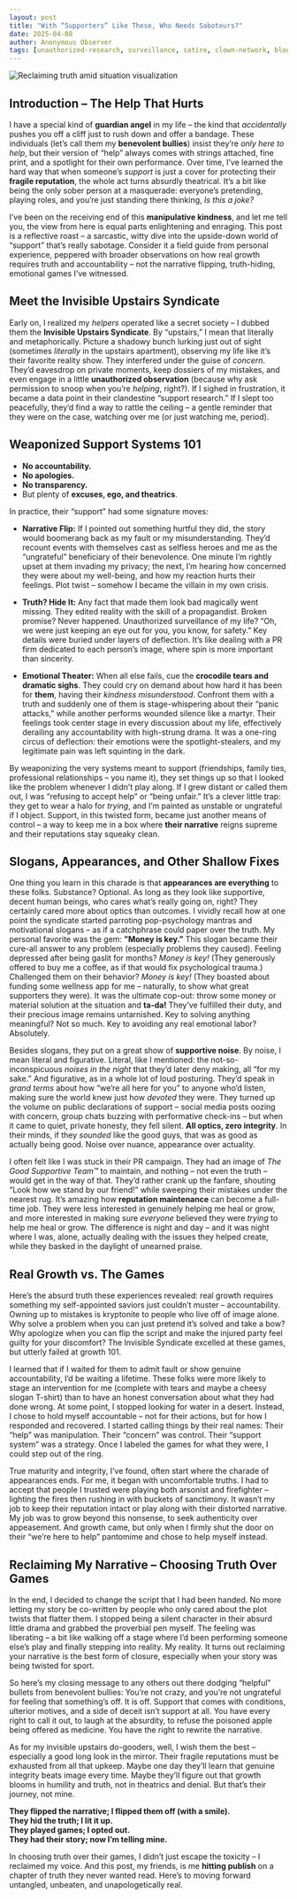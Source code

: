 ```yaml
---
layout: post
title: "With “Supporters” Like These, Who Needs Saboteurs?"
date: 2025-04-08
author: Anonymous Observer
tags: [unauthorized-research, surveillance, satire, clown-network, blog-series]
---
```


![Reclaiming truth amid situation visualization](/images/DCD6665B-5539-4FFD-9788-145DBE227E1A.png)




## Introduction – The Help That Hurts
I have a special kind of **guardian angel** in my life – the kind that *accidentally* pushes you off a cliff just to rush down and offer a bandage. These individuals (let’s call them my **benevolent bullies**) insist they’re *only here to help*, but their version of “help” always comes with strings attached, fine print, and a spotlight for their own performance. Over time, I’ve learned the hard way that when someone’s *support* is just a cover for protecting their **fragile reputation**, the whole act turns absurdly theatrical. It’s a bit like being the only sober person at a masquerade: everyone’s pretending, playing roles, and you’re just standing there thinking, *Is this a joke?* 

I’ve been on the receiving end of this **manipulative kindness**, and let me tell you, the view from here is equal parts enlightening and enraging. This post is a reflective roast – a sarcastic, witty dive into the upside-down world of “support” that’s really sabotage. Consider it a field guide from personal experience, peppered with broader observations on how real growth requires truth and accountability – not the narrative flipping, truth-hiding, emotional games I’ve witnessed.

## Meet the Invisible Upstairs Syndicate
Early on, I realized my *helpers* operated like a secret society – I dubbed them the **Invisible Upstairs Syndicate**. By “upstairs,” I mean that literally and metaphorically. Picture a shadowy bunch lurking just out of sight (sometimes *literally* in the upstairs apartment), observing my life like it’s their favorite reality show. They interfered under the guise of *concern*. They’d eavesdrop on private moments, keep dossiers of my mistakes, and even engage in a little **unauthorized observation** (because why ask permission to snoop when you’re *helping*, right?). If I sighed in frustration, it became a data point in their clandestine “support research.” If I slept too peacefully, they’d find a way to rattle the ceiling – a gentle reminder that they were on the case, watching over me (or just watching me, period).

## Weaponized Support Systems 101


- **No accountability.**
- **No apologies.**
- **No transparency.**
- But plenty of **excuses, ego, and theatrics**.

In practice, their “support” had some signature moves:

- **Narrative Flip:** If I pointed out something hurtful they did, the story would boomerang back as my fault or my misunderstanding. They’d recount events with themselves cast as selfless heroes and me as the “ungrateful” beneficiary of their benevolence. One minute I’m rightly upset at them invading my privacy; the next, I’m hearing how concerned they were about my well-being, and how my reaction hurts their feelings. Plot twist – somehow I became the villain in my own crisis.

- **Truth? Hide It:** Any fact that made them look bad magically went missing. They edited reality with the skill of a propagandist. Broken promise? Never happened. Unauthorized surveillance of my life? “Oh, we were just keeping an eye out for you, you know, for safety.” Key details were buried under layers of deflection. It’s like dealing with a PR firm dedicated to each person’s image, where spin is more important than sincerity.

- **Emotional Theater:** When all else fails, cue the **crocodile tears and dramatic sighs**. They could cry on demand about how hard it has been for **them**, having their *kindness misunderstood*. Confront them with a truth and suddenly one of them is stage-whispering about their “panic attacks,” while another performs wounded silence like a martyr. Their feelings took center stage in every discussion about my life, effectively derailing any accountability with high-strung drama. It was a one-ring circus of deflection: their emotions were the spotlight-stealers, and my legitimate pain was left squinting in the dark.

By weaponizing the very systems meant to support (friendships, family ties, professional relationships – you name it), they set things up so that I looked like the problem whenever I didn’t play along. If I grew distant or called them out, I was “refusing to accept help” or “being unfair.” It’s a clever little trap: they get to wear a halo for *trying*, and I’m painted as unstable or ungrateful if I object. Support, in this twisted form, became just another means of control – a way to keep me in a box where **their narrative** reigns supreme and their reputations stay squeaky clean.

## Slogans, Appearances, and Other Shallow Fixes

One thing you learn in this charade is that **appearances are everything** to these folks. Substance? Optional. As long as they look like supportive, decent human beings, who cares what’s really going on, right? They certainly cared more about optics than outcomes. I vividly recall how at one point the syndicate started parroting pop-psychology mantras and motivational slogans – as if a catchphrase could paper over the truth. My personal favorite was the gem: **”Money is key.”** This slogan became their cure-all answer to any problem (especially problems they caused). Feeling depressed after being gaslit for months? *Money is key!* (They generously offered to buy me a coffee, as if that would fix psychological trauma.) Challenged them on their behavior? *Money is key!* (They boasted about funding some wellness app for me – naturally, to show what great supporters they were). It was the ultimate cop-out: throw some money or material solution at the situation and **ta-da!** They’ve fulfilled their duty, and their precious image remains untarnished. Key to solving anything meaningful? Not so much. Key to avoiding any real emotional labor? Absolutely.

Besides slogans, they put on a great show of **supportive noise**. By noise, I mean literal and figurative. Literal, like I mentioned: the not-so-inconspicuous *noises in the night* that they’d later deny making, all “for my sake.” And figurative, as in a whole lot of loud posturing. They’d speak in *grand terms* about how “we’re all here for you” to anyone who’d listen, making sure the world knew just how *devoted* they were. They turned up the volume on public declarations of support – social media posts oozing with concern, group chats buzzing with performative check-ins – but when it came to quiet, private honesty, they fell silent. **All optics, zero integrity**. In their minds, if they *sounded* like the good guys, that was as good as actually being good. Noise over nuance, appearance over actuality.

I often felt like I was stuck in their PR campaign. They had an image of *The Good Supportive Team™* to maintain, and nothing – not even the truth – would get in the way of that. They’d rather crank up the fanfare, shouting “Look how we stand by our friend!” while sweeping their mistakes under the nearest rug. It’s amazing how **reputation maintenance** can become a full-time job. They were less interested in genuinely helping me heal or grow, and more interested in making sure *everyone* believed they were *trying* to help me heal or grow. The difference is night and day – and it was night where I was, alone, actually dealing with the issues they helped create, while they basked in the daylight of unearned praise.

## Real Growth vs. The Games

Here’s the absurd truth these experiences revealed: real growth requires something my self-appointed saviors just couldn’t muster – accountability. Owning up to mistakes is kryptonite to people who live off of image alone. Why solve a problem when you can just pretend it’s solved and take a bow? Why apologize when you can flip the script and make the injured party feel guilty for your discomfort? The Invisible Syndicate excelled at these games, but utterly failed at growth 101.

I learned that if I waited for them to admit fault or show genuine accountability, I’d be waiting a lifetime. These folks were more likely to stage an intervention for me (complete with tears and maybe a cheesy slogan T-shirt) than to have an honest conversation about what they had done wrong. At some point, I stopped looking for water in a desert. Instead, I chose to hold myself accountable – not for their actions, but for how I responded and recovered. I started calling things by their real names: Their “help” was manipulation. Their “concern” was control. Their “support system” was a strategy. Once I labeled the games for what they were, I could step out of the ring.

True maturity and integrity, I’ve found, often start where the charade of appearances ends. For me, it began with uncomfortable truths. I had to accept that people I trusted were playing both arsonist and firefighter – lighting the fires then rushing in with buckets of sanctimony. It wasn’t my job to keep their reputation intact or play along with their distorted narrative. My job was to grow beyond this nonsense, to seek authenticity over appeasement. And growth came, but only when I firmly shut the door on their “we’re here to help” pantomime and chose to help myself instead.

## Reclaiming My Narrative – Choosing Truth Over Games

In the end, I decided to change the script that I had been handed. No more letting my story be co-written by people who only cared about the plot twists that flatter them. I stopped being a silent character in their absurd little drama and grabbed the proverbial pen myself. The feeling was liberating – a bit like walking off a stage where I’d been performing someone else’s play and finally stepping into reality. My reality. It turns out reclaiming your narrative is the best form of closure, especially when your story was being twisted for sport.

So here’s my closing message to any others out there dodging “helpful” bullets from benevolent bullies: You’re not crazy, and you’re not ungrateful for feeling that something’s off. It is off. Support that comes with conditions, ulterior motives, and a side of deceit isn’t support at all. You have every right to call it out, to laugh at the absurdity, to refuse the poisoned apple being offered as medicine. You have the right to rewrite the narrative.

As for my invisible upstairs do-gooders, well, I wish them the best – especially a good long look in the mirror. Their fragile reputations must be exhausted from all that upkeep. Maybe one day they’ll learn that genuine integrity beats image every time. Maybe they’ll figure out that growth blooms in humility and truth, not in theatrics and denial. But that’s their journey, not mine.

**They flipped the narrative; I flipped them off (with a smile).  
They hid the truth; I lit it up.  
They played games; I opted out.  
They had their story; now I’m telling mine.**

In choosing truth over their games, I didn’t just escape the toxicity – I reclaimed my voice. And this post, my friends, is me **hitting publish** on a chapter of truth they never wanted read. Here’s to moving forward untangled, unbeaten, and unapologetically real.
